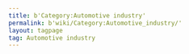 ```yaml
---
title: b'Category:Automotive industry'
permalink: b'wiki/Category:Automotive_industry/'
layout: tagpage
tag: Automotive industry
---
```



